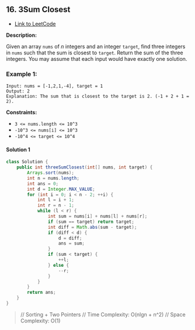 ## 16. 3Sum Closest

- [Link to LeetCode](https://leetcode.com/problems/3sum-closest/)

**Description:**



Given an array `nums` of *n* integers and an integer `target`, find three integers in `nums` such that the sum is closest to `target`. Return the sum of the three integers. You may assume that each input would have exactly one solution.



<!-- tabs:start -->

### **Example 1:**

```
Input: nums = [-1,2,1,-4], target = 1
Output: 2
Explanation: The sum that is closest to the target is 2. (-1 + 2 + 1 = 2).
```



<!-- tabs:end -->



**Constraints:**

- `3 <= nums.length <= 10^3`
- `-10^3 <= nums[i] <= 10^3`
- `-10^4 <= target <= 10^4`



<!-- tabs:start -->

#### **Solution 1**



```java
class Solution {
    public int threeSumClosest(int[] nums, int target) {
        Arrays.sort(nums);
        int n = nums.length;
        int ans = 0;
        int d = Integer.MAX_VALUE;
        for (int i = 0; i < n - 2; ++i) {
            int l = i + 1;
            int r = n - 1;
            while (l < r) {
                int sum = nums[i] + nums[l] + nums[r];
                if (sum == target) return target;
                int diff = Math.abs(sum - target);
                if (diff < d) {
                    d = diff;
                    ans = sum;
                }
                if (sum < target) {
                    ++l;
                } else {
                    --r;
                }
            }
        }
        return ans;
    }
}
```



> // Sorting + Two Pointers
> // Time Complexity: O(nlgn + n^2)
> // Space Complexity: O(1)



<!-- tabs:end -->



